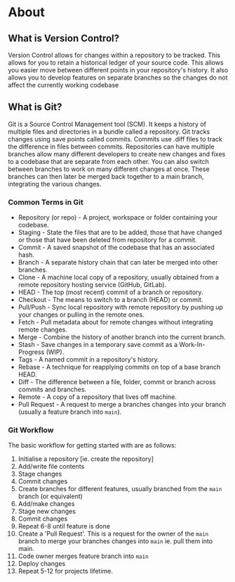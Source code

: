 # About

## What is Version Control?

Version Control allows for changes within a repository to be tracked. This allows for you to retain a historical ledger of your source code. This allows you easier move between different points in your repository's history. It also allows you to develop features on separate branches so the changes do not affect the currently working codebase

## What is Git?

Git is a Source Control Management tool (SCM). It keeps a history of multiple files and directories in a bundle called a repository. Git tracks changes using save points called commits. Commits use .diff files to track the difference in files between commits. Repositories can have multiple branches allow many different developers to create new changes and fixes to a codebase that are separate from each other. You can also switch between branches to work on many different changes at once. These branches can then later be merged back together to a main branch, integrating the various changes.

### Common Terms in Git

- Repository (or repo) - A project, workspace or folder containing your codebase.
- Staging - State the files that are to be added, those that have changed or those that have been deleted from repository for a commit.
- Commit - A saved snapshot of the codebase that has an associated hash.
- Branch - A separate history chain that can later be merged into other branches.
- Clone - A machine local copy of a repository, usually obtained from a remote repository hosting service (GitHub, GitLab).
- HEAD - The top (most recent) commit of a branch or repository.
- Checkout - The means to switch to a branch (HEAD) or commit.
- Pull/Push - Sync local repository with remote repository by pushing up your changes or pulling in the remote ones.
- Fetch - Pull metadata about for remote changes without integrating remote changes.
- Merge - Combine the history of another branch into the current branch.
- Stash - Save changes in a temporary save commit as a Work-In-Progress (WIP).
- Tags - A named commit in a repository's history.
- Rebase - A technique for reapplying commits on top of a base branch HEAD.
- Diff - The difference between a file, folder, commit or branch across commits and branches.
- Remote -  A copy of a repository that lives off machine.
- Pull Request - A request to merge a branches changes into your branch (usually a feature branch into `main`).

### Git Workflow

The basic workflow for getting started with  are as follows:

1. Initialise a repository [ie. create the repository]
2. Add/write file contents
3. Stage changes
4. Commit changes
5. Create branches for different features, usually branched from the `main` branch (or equivalent)
6. Add/make changes
7. Stage new changes
8. Commit changes
9. Repeat 6-8 until feature is done
10. Create a 'Pull Request'. This is a request for the owner of the `main` branch to merge your branches changes into `main` ie. pull them into main.
11. Code owner merges feature branch into `main`
12. Deploy changes
13. Repeat 5-12 for projects lifetime.
